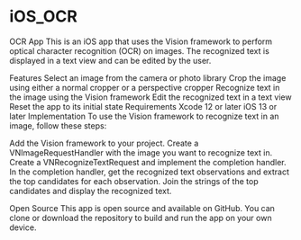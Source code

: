 # iOS_OCR
OCR App
This is an iOS app that uses the Vision framework to perform optical character recognition (OCR) on images. The recognized text is displayed in a text view and can be edited by the user.

Features
Select an image from the camera or photo library
Crop the image using either a normal cropper or a perspective cropper
Recognize text in the image using the Vision framework
Edit the recognized text in a text view
Reset the app to its initial state
Requirements
Xcode 12 or later
iOS 13 or later
Implementation
To use the Vision framework to recognize text in an image, follow these steps:

Add the Vision framework to your project.
Create a VNImageRequestHandler with the image you want to recognize text in.
Create a VNRecognizeTextRequest and implement the completion handler.
In the completion handler, get the recognized text observations and extract the top candidates for each observation.
Join the strings of the top candidates and display the recognized text.

Open Source
This app is open source and available on GitHub. You can clone or download the repository to build and run the app on your own device.
